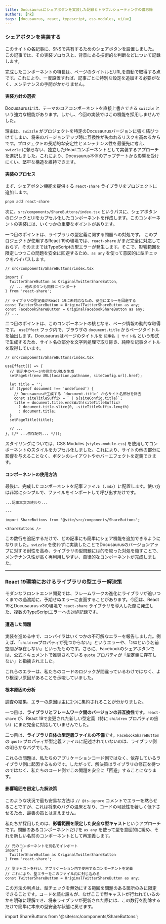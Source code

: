```yaml
---
title: Docusaurusにシェアボタンを実装した記録とトラブルシューティングの備忘録
authors: [hk]
tags: [docusaurus, react, typescript, css-modules, ui/ux]
---
```


### シェアボタンを実装する

このサイトの各記事に、SNSで共有するためのシェアボタンを設置しました。この記事では、その実装プロセスと、背景にある技術的な判断などについて記録します。

完成したコンポーネントの特長は、ページのタイトルとURLを自動で取得する点です。これにより、一度設置すれば、記事ごとに特別な設定を追加する必要がなく、メンテナンスの手間がかかりません。

<!-- truncate -->

#### 実装方針の選択

Docusaurusには、テーマのコアコンポーネントを直接上書きできる `swizzle` という強力な機能があります。しかし、今回の実装ではこの機能を採用しませんでした。

理由は、`swizzle` がプロジェクトを特定のDocusaurusバージョンに強く結びつけてしまい、将来のバージョンアップ時に互換性が失われるリスクを高めるからです。プロジェクトの長期的な安定性とメンテナンス性を最優先に考え、`swizzle` に頼らない、独立したReactコンポーネントとして実装するアプローチを選択しました。これにより、Docusaurus本体のアップデートから影響を受けにくい、堅牢な構造を維持できます。

#### 実装のプロセス

まず、シェアボタン機能を提供する `react-share` ライブラリをプロジェクトに追加します。

```bash
pnpm add react-share
```

次に、`src/components/ShareButtons/index.tsx` というパスに、シェアボタンのロジックとUIをカプセル化したコンポーネントを作成します。このコンポーネントの実装には、いくつかの重要なポイントがあります。

一つ目のポイントは、ライブラリの型定義に関する問題への対処です。
このプロジェクトが使用するReact 19の環境では、`react-share` がまだ完全に対応しておらず、そのままではTypeScriptの型エラーが発生します。そこで、影響範囲を限定しつつこの問題を安全に回避するため、`as any` を使って意図的に型チェックをバイパスします。

```tsx
// src/components/ShareButtons/index.tsx

import {
  TwitterShareButton as OriginalTwitterShareButton,
  // ... 他のボタンも同様にインポート
} from 'react-share';

// ライブラリの型定義がReact 19に未対応なため、安全にエラーを回避する
const TwitterShareButton = OriginalTwitterShareButton as any;
const FacebookShareButton = OriginalFacebookShareButton as any;
// ...
```

二つ目のポイントは、このコンポーネントの核となる、ページ情報の動的な取得です。
`useEffect` フック内で、ブラウザの `document.title` からページタイトルを抽出します。Docusaurusはページのタイトルを `記事名 | サイト名` という形式で生成するため、サイト名の部分を文字列処理で取り除き、純粋な記事タイトルを取得しています。

```tsx
// src/components/ShareButtons/index.tsx

useEffect(() => {
  // 表示中のページの完全なURLを生成
  setPageUrl(new URL(location.pathname, siteConfig.url).href);

  let title = '';
  if (typeof document !== 'undefined') {
    // Docusaurusが生成する `document.title` からサイト名部分を除去
    const siteTitleSuffix = ` | ${siteConfig.title}`;
    title = document.title.endsWith(siteTitleSuffix)
      ? document.title.slice(0, -siteTitleSuffix.length)
      : document.title;
  }
  setPageTitle(title);

  // ...
}, [/* ...依存配列... */]);
```

スタイリングについては、CSS Modules (`styles.module.css`) を使用してコンポーネントのスタイルをカプセル化しました。これにより、サイトの他の部分に影響を与えることなく、ボタンのレイアウトやホバーエフェクトを定義できます。

#### コンポーネントの使用方法

最後に、完成したコンポーネントを記事ファイル（`.mdx`）に配置します。使い方は非常にシンプルで、ファイルをインポートして呼び出すだけです。

```mdx
...記事本文の終わり...

---

import ShareButtons from '@site/src/components/ShareButtons';

<ShareButtons />
```

この数行を追記するだけで、どの記事にも簡単にシェア機能を追加できるようになりました。`swizzle` を使わずに実装したことでDocusaurusのバージョンアップに対する耐性を高め、ライブラリの型問題には的を絞った対処を施すことで、メンテナンス性が高く再利用しやすい、自律的なコンポーネントが完成しました。

---

### React 19環境におけるライブラリの型エラー解決策

モダンなフロントエンド開発では、フレームワークの進化にライブラリが追いつくまでの過渡期に、予期せぬエラーに直面することがあります。今回は、React 19とDocusaurus v3の環境で `react-share` ライブラリを導入した際に発生した、複数のTypeScriptエラーへの対処記録です。

#### 遭遇した問題

実装を進める中で、コンパイラはいくつかの不可解なエラーを報告しました。例えば、「`children`プロパティが見つからない」というエラーや、「`JSX`という名前空間が存在しない」といったものです。さらに、Facebookのシェアボタンでは、公式ドキュメントで推奨されている `quote` プロパティが「型定義に存在しない」と指摘されました。

これらのエラーは、私たちのコードのロジックが間違っているわけではなく、より根深い原因があることを示唆していました。

#### 根本原因の分析

調査の結果、エラーの原因は主に2つに集約されることが分かりました。

一つ目は、**ライブラリとフレームワーク間のバージョンの非互換性**です。`react-share` が、React 19で変更された新しい型定義（特に `children` プロパティの扱い）にまだ完全に対応していませんでした。

二つ目は、**ライブラリ自体の型定義ファイルの不備**です。`FacebookShareButton` の `quote` プロパティが型定義ファイルに記述されていないのは、ライブラリ側の明らかなバグでした。

これらの問題は、私たちのアプリケーションコード側ではなく、依存しているライブラリ側に起因するものです。したがって、解決策はライブラリの修正を待つのではなく、私たちのコード側でこの問題を安全に「回避」することになります。

#### 影響範囲を限定した解決策

このような状況で最も安易な方法は `// @ts-ignore` コメントでエラーを黙らせることですが、これは将来のバグの温床となり、コードの可読性を著しく低下させるため、最善の策とは言えません。

私たちが採用したのは、**影響範囲を限定した安全な型キャスト**というアプローチです。問題のあるコンポーネントだけを `as any` を使って型を意図的に緩め、それを新しい名前のコンポーネントとして再定義します。

```tsx
// 元のコンポーネントを別名でインポート
import { 
  TwitterShareButton as OriginalTwitterShareButton 
} from 'react-share';

// 型キャストを行い、アプリケーション内で使用するコンポーネントを定義
// これにより、型エラーをこのファイル内に封じ込める
const TwitterShareButton = OriginalTwitterShareButton as any;
```

この方法の利点は、型チェックを無効にする範囲を問題のある箇所のみに限定できることです。コードを読む誰もが、なぜここで型キャストが行われているのかを明確に理解でき、将来ライブラリが更新された際には、この数行を削除するだけで簡単に本来の型安全な状態に戻せます。


import ShareButtons from '@site/src/components/ShareButtons';

<ShareButtons />
